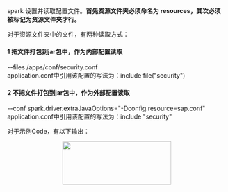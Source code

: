 spark 设置并读取配置文件。<b>首先资源文件夹必须命名为 resources，其次必须被标记为资源文件夹才行。</b>

对于资源文件夹中的文件，有两种读取方式：<br>

#### 1 把文件打包到jar包中，作为内部配置读取<br>
--files /apps/conf/security.conf <br>
application.conf中引用该配置的写法为：include file("security")

#### 2 不把文件打包到jar包中，作为外部配置读取<br>
--conf spark.driver.extraJavaOptions="-Dconfig.resource=sap.conf"
application.conf中引用该配置的写法为：include "security"

对于示例Code，有以下输出：
<div align=center><img width="250" height="100" src="https://github.com/caserwin/daily-learning/raw/master/spark16/pic/spark_config_demo1.png"/></div>